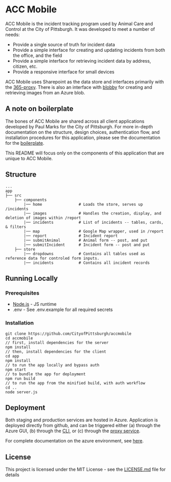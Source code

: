 # ACC Mobile

ACC Mobile is the incident tracking program used by Animal Care and Control at the City of Pittsburgh.  It was developed to meet a number of needs:
* Provide a single source of truth for incident data
* Provide a simple interface for creating and updating incidents from both the office, and the field
* Provide a simple interface for retrieving incident data by address, citizen, etc.
* Provide a responsive interface for small devices

ACC Mobile uses Sharepoint as the data store and interfaces primarily with the [365-proxy](https://github.com/CityofPittsburgh/365-api).  There is also an interface with [blobby](https://github.com/CityofPittsburgh/blobby) for creating and retrieving images from an Azure blob.

## A note on boilerplate

The bones of ACC Mobile are shared across all client applications developed by Paul Marks for the City of Pittsburgh.  For more in-depth documentation on the structure,  design choices, authentication flow, and installation procedures for this application, please see the documentation for the [boilerplate](https://github.com/CityofPittsburgh/react-typescript-boilerplate).

This README will focus only on the components of this application that are unique to ACC Mobile.

## Structure
    ...
    app
    ├── src                         
        ├── components              
            |── home                # Loads the store, serves up /incidents
            |── images              # Handles the creation, display, and deletion of images within /report
            |── incidents           # List of incidents -- tables, cards, & filters
            |── map                 # Google Map wrapper, used in /report
            |── report              # Incident report
            |── submitAnimal        # Animal form -- post, and put
            |── submitIncident      # Incident form -- post and put
        ├── store                   
            |── dropdowns           # Contains all tables used as reference data for controled form inputs.
            |── incidents           # Contains all incident records

## Running Locally

### Prerequisites

* [Node.js](https://nodejs.org) - JS runtime
* .env - See .env.example for all required secrets

### Installation
```
git clone https://github.com/CityofPittsburgh/accmobile
cd accmobile
// first, install dependencies for the server
npm install
// then, install dependencies for the client
cd app
npm install
// to run the app locally and bypass auth
npm start
// to bundle the app for deployment
npm run build
// to run the app from the minified build, with auth workflow
cd ..
node server.js
```

## Deployment

Both staging and production services are hosted in Azure.  Application is deployed directly from github, and can be triggered either (a) through the Azure GUI, (b) through the [CLI](https://docs.microsoft.com/en-us/cli/azure/webapp/deployment/source?view=azure-cli-latest#az-webapp-deployment-source-sync), or (c) through the [proxy service](https://github.com/CityofPittsburgh/azure-proxy).

For complete documentation on the azure environment, see [here](https://github.com/CityofPittsburgh/all-things-azure.git).

## License

This project is licensed under the MIT License - see the [LICENSE.md](LICENSE.md) file for details